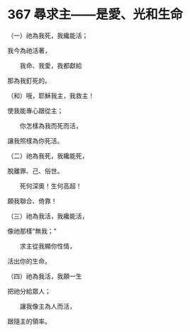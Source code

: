# 367 尋求主——是愛、光和生命

（一）祂為我死，我纔能活；

我今為祂活著，

　　我命、我愛，我都獻給

那為我釘死的。

（和）哦，耶穌我主，我救主！

使我能專心跟從主；

　　你怎樣為我而死而活，

讓我照樣為你死活。

（二）祂為我死，我纔能死，

脫離罪、己、俗世。

　　死何深奧！生何高超！

願我聯合、倚靠！

（三）祂為我活，我纔能活，

像祂那樣“無我；”

　　求主從我顯你性情，

活出你的生命。

（四）祂為我活，我願一生

把祂分給眾人；

　　讓我像主為人而活，

跟隨主的領率。

